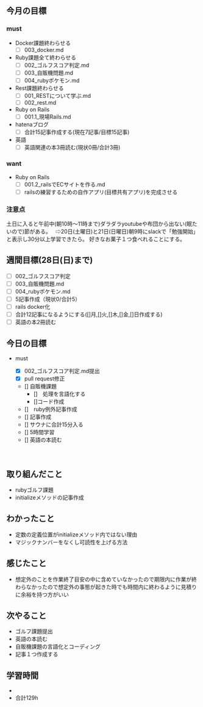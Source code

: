 ## 今月の目標
### must
  - Docker課題終わらせる
    - [ ]  003_docker.md
  - Ruby課題全て終わらせる
    - [ ] 002_ゴルフスコア判定.md
    - [ ] 003_自販機問題.md
    - [ ] 004_rubyポケモン.md
  - Rest課題終わらせる
    - [ ] 001_RESTについて学ぶ.md
    - [ ] 002_rest.md
  - Ruby on Rails
    - [ ] 001.1_現場Rails.md
  - hatenaブログ
    - [ ]  合計15記事作成する(現在7記事/目標15記事)
  - 英語
    - [ ]  英語関連の本3冊読む(現状0冊/合計3冊)
### want
  - Ruby on Rails
    - [ ]  001.2_railsでECサイトを作る.md
    - [ ]  railsの練習するための自作アプリ(目標共有アプリ)を完成させる

   ### 注意点
土日に入ると午前中(朝10時〜11時まで)ダラダラyoutubeや布団から出ない(眠たいので)節がある。  
⇨20日(土曜日)と21日(日曜日)朝9時にslackで「勉強開始」と表示し30分以上学習できたら。
好きなお菓子１つ食べれることにする。




## 週間目標(28日(日)まで)
  - [ ] 002_ゴルフスコア判定
  - [ ] 003_自販機問題.md
  - [ ] 004_rubyポケモン.md
  - [ ] 5記事作成（現状0/合計5）
  - [ ] rails docker化
  - [ ] 合計12記事になるようにする([]月,[]火,[]木,[]金,[]日作成する)
  - [ ] 英語の本2冊読む

## 今日の目標
- must
  - [x]  002_ゴルフスコア判定.md提出
    - [x] pull request修正　
  - []   自販機課題
    - []　処理を言語化する
    - []コード作成
  - []　ruby例外記事作成
  - [] 記事作成
  - [] サウナに合計15分入る
  - [] 5時間学習
  - [] 英語の本読む

  　　
## 取り組んだこと
- rubyゴルフ課題
- initializeメソッドの記事作成
## わかったこと
- 定数の定義位置がinitializeメソッド内ではない理由
- マジックナンバーをなくし可読性を上げる方法
  
## 感じたこと
- 想定外のことを作業終了目安の中に含めていなかったので期限内に作業が終わらなかったので想定外の事態が起きた時でも時間内に終わるように見積りに余裕を持つ方がいい
## 次やること
- ゴルフ課題提出
- 英語の本読む
- 自販機課題の言語化とコーディング
- 記事１つ作成する

## 学習時間
- 
- 合計129h
